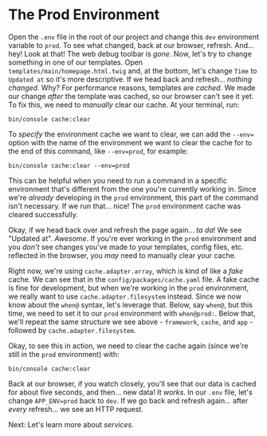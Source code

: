 # The Prod Environment

Open the `.env` file in the root of our project and change this `dev` environment variable to `prod`. To see what changed, back at our browser, refresh. And... hey! Look at that! The web debug toolbar is *gone*. Now, let's try to change something in one of our templates. Open `templates/main/homepage.html.twig` and, at the bottom, let's change `Time` to `Updated at` so it's more descriptive. If we head back and refresh... *nothing changed*. Why? For performance reasons, templates are *cached*. We made our change *after* the template was cached, so our browser can't see it yet. To fix this, we need to *manually* clear our cache. At your terminal, run:

```terminal
bin/console cache:clear
```

To *specify* the environment cache we want to clear, we can add the `--env=` option with the name of the environment we want to clear the cache for to the end of this command, like `--env=prod`, for example:

```terminal-silent
bin/console cache:clear --env=prod
```

This can be helpful when you need to run a command in a specific environment that's different from the one you're currently working in. Since we're *already* developing in the `prod` environment, this part of the command isn't necessary. If we run that... nice! The `prod` environment cache was cleared successfully.

Okay, if we head back over and refresh the page again... *ta da*! We see "Updated at". *Awesome*. If you're ever working in the `prod` environment and you *don't* see changes you've made to your templates, config files, etc. reflected in the browser, you *may* need to manually clear your cache.

Right now, we're using `cache.adapter.array`, which is kind of like a *fake* cache. We can see that in the `config/packages/cache.yaml` file. A fake cache is fine for development, but when we're working in the `prod` environment, we really want to use `cache.adapter.filesystem` instead. Since we now know about the `when@` syntax, let's leverage that. Below, say `when@`, but this time, we need to set it to our `prod` environment with `when@prod:`. Below that, we'll repeat the same structure we see above - `framework`, `cache`, and `app` - followed by `cache.adapter.filesystem`.

Okay, to see this in action, we need to clear the cache again (since we're still in the `prod` environment) with:

```terminal
bin/console cache:clear
```

Back at our browser, if you watch closely, you'll see that our data is cached for about five seconds, and then... new data! It *works*. In our `.env` file, let's change `APP_ENV=prod` back to `dev`. If we go back and refresh again... after *every* refresh... we see an HTTP request.

Next: Let's learn more about *services*.
